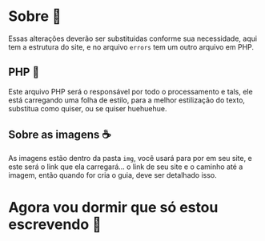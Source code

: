 # Sobre :beer:
Essas alterações deverão ser substituidas conforme sua necessidade, aqui tem a estrutura do site, e no arquivo `errors` tem um outro arquivo em PHP.
## PHP :elephant:

Este arquivo PHP será o responsável por todo o processamento e tals, ele está carregando uma folha de estilo, para a melhor estilização do texto, substitua como quiser, ou se quiser huehuehue.

## Sobre as imagens :coffee:

As imagens estão dentro da pasta `img`, você usará para por em seu site, e este será o link que ela carregará... o link de seu site e o caminho até a imagem, então quando for cria o guia, deve ser detalhado isso.

# Agora vou dormir que só estou escrevendo :poop: